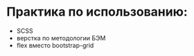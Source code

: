 # Практика по использованию:
  - SCSS
  - верстка по методологии БЭМ
  - flex вместо bootstrap-grid
